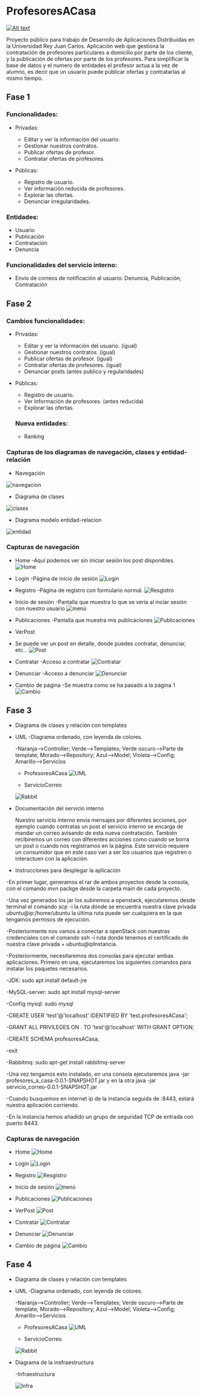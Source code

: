 # ProfesoresACasa

[![Alt text](https://github.com/Sebas1705/ProfesoresACasa/blob/51c43629d4d50a709ad37b0c0c42cfbfbc075981/Navegacion/Home.png)](https://www.youtube.com/watch?v=qjc6L4i1CjM)


Proyecto público para trabajo de Desarrollo de Aplicaciones Distribuidas en la Universidad Rey Juan Carlos. Aplicación web que gestiona la contratación de profesores particulares a domicilio por parte de los cliente, y la publicación de ofertas por parte de los profesores. Para simplificar la base de datos y el numero de entidades el profesor actua a la vez de alumno, es decir que un usuario puede publicar ofertas y contratarlas al mismo tiempo.

## Fase 1 

### Funcionalidades:
* Privadas:
  - Editar y ver la información del usuario.
  - Gestionar nuestros contratos.
  - Publicar ofertas de profesor.
  - Contratar ofertas de profesores.

* Públicas:
  - Registro de usuario.
  - Ver información reducida de profesores.
  - Explorar las ofertas.
  - Denunciar irregularidades.


### Entidades:
- Usuario
- Publicación
- Contratación
- Denuncia

### Funcionalidades del servicio interno:
- Envio de correos de notificación al usuario: Denuncia, Publicación, Contratación

## Fase 2

### Cambios funcionalidades:
* Privadas:
  - Editar y ver la información del usuario. (igual)
  - Gestionar nuestros contratos. (igual)
  - Publicar ofertas de profesor. (igual)
  - Contratar ofertas de profesores. (igual)
  - Denunciar posts (antes publico y regularidades)

* Públicas:
  - Registro de usuario.
  - Ver información de profesores. (antes reducida)
  - Explorar las ofertas.
  
  ### Nueva entidades:
  - Ranking

### Capturas de los diagramas de navegación, clases y entidad-relación

* Navegación

![navegacion](https://github.com/Sebas1705/ProfesoresACasa/blob/0255de7a38de9a10f00ed54e1423925ff469cf63/assets/navegacion.png)

* Diagrama de clases

![clases](https://github.com/Sebas1705/ProfesoresACasa/blob/baabaf14d160bf022c64a0d6b54a8db999c25f5a/diagrama_clases.png)

* Diagrama modelo entidad-relacion

![entidad](https://github.com/Sebas1705/ProfesoresACasa/blob/baabaf14d160bf022c64a0d6b54a8db999c25f5a/entidad-relacion.png)

### Capturas de navegación
* Home
  -Aquí podemos ver sin iniciar sesión los post disponibles.
![Home](https://github.com/Sebas1705/ProfesoresACasa/blob/51c43629d4d50a709ad37b0c0c42cfbfbc075981/Navegacion/Home.png)

* Login
  -Página de inicio de sesión
![Login](https://github.com/Sebas1705/ProfesoresACasa/blob/de766cbca664a1e8a9287ce5fb02c464d2c545d4/Navegacion/Login.png)

* Registro
  -Página de registro con formulario normal.
![Resgistro](https://github.com/Sebas1705/ProfesoresACasa/blob/51c43629d4d50a709ad37b0c0c42cfbfbc075981/Navegacion/Registro.png)

* Inicio de sesión
  -Pantalla que muestra lo que se vería al inciar sesión con nuestro usuario
  ![menú](https://github.com/Sebas1705/ProfesoresACasa/blob/51c43629d4d50a709ad37b0c0c42cfbfbc075981/Navegacion/Resgistrado.png)
  
 * Publicaciones
  -Pantalla que muestra mis publicaciones
  ![Publicaciones](https://github.com/Sebas1705/ProfesoresACasa/blob/51c43629d4d50a709ad37b0c0c42cfbfbc075981/Navegacion/Publicaciones.png)
  
 * VerPost
  - Se puede ver un post en detalle, donde puedes contratar, denunciar, etc...
 ![Post](https://github.com/Sebas1705/ProfesoresACasa/blob/51c43629d4d50a709ad37b0c0c42cfbfbc075981/Navegacion/Ver_Post.png)
 
 * Contratar
  -Acceso a contratar
 ![Contratar](https://github.com/Sebas1705/ProfesoresACasa/blob/51c43629d4d50a709ad37b0c0c42cfbfbc075981/Navegacion/Contratar.png)
 
 * Denunciar
  -Acceso a denunciar
 ![Denunciar](https://github.com/Sebas1705/ProfesoresACasa/blob/51c43629d4d50a709ad37b0c0c42cfbfbc075981/Navegacion/Denunciar.png)
 
 * Cambio de página
  -Se muestra como se ha pasado a la página 1
 ![Cambio](https://github.com/Sebas1705/ProfesoresACasa/blob/51c43629d4d50a709ad37b0c0c42cfbfbc075981/Navegacion/Cambio_de_pagina.png)
 
 
 ## Fase 3
 
 
* Diagrama de clases y relación con templates

* UML
  -Diagrama ordenado, con leyenda de colores.
  
  -Naranja-->Controller; Verde-->Templates; Verde oscuro-->Parte de template; Morado-->Repository; Azul-->Model; Violeta-->Config; Amarillo-->Servicios
  
  * ProfesoresACasa 
  ![UML](https://github.com/Sebas1705/ProfesoresACasa/blob/36033e31ac6c0ef8987258aa91a1566acb89fa97/assets/DiagramaClasesYTemplates.png)
  
  
  * ServicioCorreo
  
  ![Rabbit](https://github.com/Sebas1705/ProfesoresACasa/blob/0b1e814538304a8e1ddf9b920971147571b7668d/assets/DiagramaClasesYTemplates2.png)

* Documentación del servicio interno

  Nuestro servicio interno envía mensajes por diferentes acciones, por ejemplo cuando contratas un post el servicio interno se encarga de mandar un correo avisando de esta nueva contratación. También recibiremos un correo con diferentes acciones como cuando se borra un post o cuando nos registramos en la página.
  Este servicio requiere un consumidor que en este caso van a ser los usuarios que registren o interactuen con la aplicación.
  
* Instrucciones para desplegar la aplicación

 -En primer lugar, generamos el rar de ambos proyectos desde la consola, con el comando mvn packge desde la carpeta main de cada proyecto.
 
 -Una vez generados los jar los subiremos a openstack, ejecutaremos desde terminal el comando scp -i la ruta dónde se encuentra nuestra clave privada ubuntu@ip:/home/ubuntu la última ruta puede ser cualquiera en la que tengamos permisos de ejecución. 
 
 -Posteriormente nos vamos a conectar a openStack con nuestras credenciales con el comando ssh -i ruta donde tenemos el certificado de nuestra clave privada + ubuntu@ipInstancia.
 
 -Posteriormente, necesitaremos dos consolas para ejecutar ambas aplicaciones. Primero en una, ejecutaremos los siguientes comandos para instalar los paquetes necesarios. 
 
-JDK: sudo apt install default-jre

-MySQL-server: sudo apt install mysql-server

-Config mysql: sudo mysql

-CREATE USER 'test'@'localhost' IDENTIFIED BY 'test.profesoresACasa';

-GRANT ALL PRIVILEGES ON *.* TO 'test'@'localhost' WITH GRANT OPTION;

-CREATE SCHEMA profesoresACasa;

-exit

-Rabbitmq: sudo apt-get install rabbitmq-server

-Una vez tengamos esto instalado, en una consola ejecutaremos java -jar profesores_a_casa-0.0.1-SNAPSHOT.jar y en la otra java -jar servicio_correo-0.0.1-SNAPSHOT.jar

-Cuando busquemos en internet ip de la instancia seguida de :8443, estará nuestra aplicación corriendo.

-En la instancia hemos añadido un grupo de seguridad TCP de entrada con puerto 8443.

### Capturas de navegación
* Home
![Home](https://github.com/Sebas1705/ProfesoresACasa/blob/51c43629d4d50a709ad37b0c0c42cfbfbc075981/Navegacion/Home.png)

* Login
![Login](https://github.com/Sebas1705/ProfesoresACasa/blob/de766cbca664a1e8a9287ce5fb02c464d2c545d4/Navegacion/Login.png)

* Registro
![Resgistro](https://github.com/Sebas1705/ProfesoresACasa/blob/51c43629d4d50a709ad37b0c0c42cfbfbc075981/Navegacion/Registro.png)

* Inicio de sesión
  ![menú](https://github.com/Sebas1705/ProfesoresACasa/blob/51c43629d4d50a709ad37b0c0c42cfbfbc075981/Navegacion/Resgistrado.png)
  
 * Publicaciones
  ![Publicaciones](https://github.com/Sebas1705/ProfesoresACasa/blob/51c43629d4d50a709ad37b0c0c42cfbfbc075981/Navegacion/Publicaciones.png)
  
 * VerPost
 ![Post](https://github.com/Sebas1705/ProfesoresACasa/blob/51c43629d4d50a709ad37b0c0c42cfbfbc075981/Navegacion/Ver_Post.png)
 
 * Contratar
 ![Contratar](https://github.com/Sebas1705/ProfesoresACasa/blob/51c43629d4d50a709ad37b0c0c42cfbfbc075981/Navegacion/Contratar.png)
 
 * Denunciar
 ![Denunciar](https://github.com/Sebas1705/ProfesoresACasa/blob/51c43629d4d50a709ad37b0c0c42cfbfbc075981/Navegacion/Denunciar.png)
 
 * Cambio de página
 ![Cambio](https://github.com/Sebas1705/ProfesoresACasa/blob/51c43629d4d50a709ad37b0c0c42cfbfbc075981/Navegacion/Cambio_de_pagina.png)
 
 
 ## Fase 4
 
 
* Diagrama de clases y relación con templates

* UML
  -Diagrama ordenado, con leyenda de colores.
  
  -Naranja-->Controller; Verde-->Templates; Verde oscuro-->Parte de template; Morado-->Repository; Azul-->Model; Violeta-->Config; Amarillo-->Servicios
  
  * ProfesoresACasa 
  ![UML](https://github.com/Sebas1705/ProfesoresACasa/blob/36033e31ac6c0ef8987258aa91a1566acb89fa97/assets/DiagramaClasesYTemplates.png)
  
  
  * ServicioCorreo
  
  ![Rabbit](https://github.com/Sebas1705/ProfesoresACasa/blob/0b1e814538304a8e1ddf9b920971147571b7668d/assets/DiagramaClasesYTemplates2.png)

* Diagrama de la insfraestructura

  -Infraestructura
  
  ![Infra](https://github.com/Sebas1705/ProfesoresACasa/blob/ab5b5dbe4a01ca5e9c8f254df7f9e79fb9ad7194/assets/Infraestructura.png)
